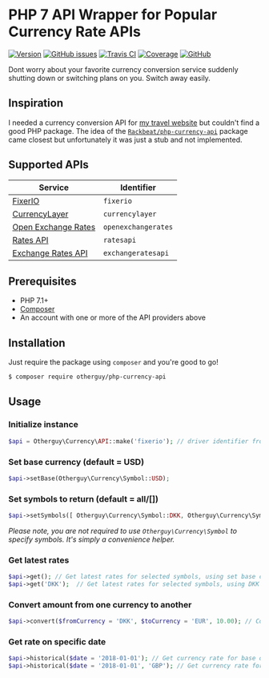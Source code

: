 # PHP 7 API Wrapper for Popular Currency Rate APIs

[![Version](https://img.shields.io/packagist/v/otherguy/php-currency-api.svg?style=flat-square)](https://packagist.org/packages/otherguy/php-currency-api)
[![GitHub issues](https://img.shields.io/github/issues/otherguy/php-currency-api.svg?style=flat-square)](https://github.com/otherguy/php-currency-api/issues)
[![Travis CI](https://img.shields.io/travis/otherguy/php-currency-api.svg?style=flat-square)](https://travis-ci.com/otherguy/php-currency-api)
[![Coverage](https://img.shields.io/coveralls/otherguy/php-currency-api.svg?style=flat-square)](https://coveralls.io/github/otherguy/php-currency-api?branch=master)
[![GitHub](https://img.shields.io/github/license/otherguy/php-currency-api.svg?style=flat-square)](LICENSE.md)

Dont worry about your favorite currency conversion service suddenly shutting down or switching plans on you. Switch away easily.

## Inspiration

I needed a currency conversion API for [my travel website]() but couldn't find a good PHP package. The idea of the 
[`Rackbeat/php-currency-api`](https://github.com/Rackbeat/php-currency-api) package came closest but unfortunately it 
was just a stub and not implemented. 

## Supported APIs

| Service                                              | Identifier          |
|------------------------------------------------------|---------------------|
| [FixerIO](https://fixer.io)                          | `fixerio`           |
| [CurrencyLayer](https://currencylayer.com)           | `currencylayer`     |
| [Open Exchange Rates](https://openexchangerates.org) | `openexchangerates` |
| [Rates API](http://ratesapi.io)                      | `ratesapi`          |
| [Exchange Rates API](https://exchangeratesapi.io)    | `exchangeratesapi`  |

## Prerequisites

* PHP 7.1+
* [Composer](https://getcomposer.org)
* An account with one or more of the API providers above

## Installation

Just require the package using `composer` and you're good to go!

```bash
$ composer require otherguy/php-currency-api
```

## Usage

### Initialize instance

```php
$api = Otherguy\Currency\API::make('fixerio'); // driver identifier from supported drivers.
```

### Set base currency (default = USD)

```php
$api->setBase(Otherguy\Currency\Symbol::USD);
```

### Set symbols to return (default = all/[])

```php
$api->setSymbols([ Otherguy\Currency\Symbol::DKK, Otherguy\Currency\Symbol::EUR, Otherguy\Currency\Symbol::USD ]);
```

*Please note, you are not required to use `Otherguy\Currency\Symbol` to specify symbols. It's simply a convenience helper.*

### Get latest rates

```php
$api->get(); // Get latest rates for selected symbols, using set base currency
$api->get('DKK');  // Get latest rates for selected symbols, using DKK as base currency
```

### Convert amount from one currency to another

```php
$api->convert($fromCurrency = 'DKK', $toCurrency = 'EUR', 10.00); // Convert 10 DKK to EUR
```

### Get rate on specific date

```php
$api->historical($date = '2018-01-01'); // Get currency rate for base on 1st of January 2018
$api->historical($date = '2018-01-01', 'GBP'); // Get currency rate for GBP on 1st of January 2018
```
